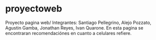 # proyectoweb
Proyecto pagina web/ Integrantes: Santiago Pellegrino, Alejo Pozzato, Agustin Gamba, Jonathan Reyes, Ivan Quarone.
En esta pagina se encontraran recomendaciónes en cuanto a celulares refiere.
